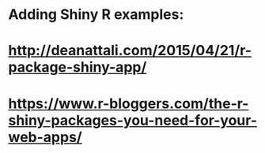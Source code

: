 # Adding Shiny R examples:
# http://deanattali.com/2015/04/21/r-package-shiny-app/

# https://www.r-bloggers.com/the-r-shiny-packages-you-need-for-your-web-apps/